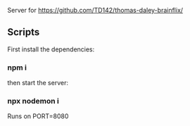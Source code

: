 Server for https://github.com/TD142/thomas-daley-brainflix/

## Scripts

First install the dependencies:

### npm i

then start the server:

### npx nodemon i

Runs on PORT=8080
